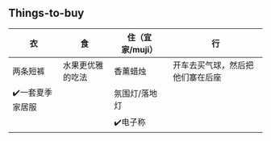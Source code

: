 ## Things-to-buy



| 衣              | 食               | 住（宜家/muji） | 行                               |
| --------------- | ---------------- | --------------- | -------------------------------- |
| 两条短裤        | 水果更优雅的吃法 | 香薰蜡烛        | 开车去买气球，然后把他们塞在后座 |
| ✔️一套夏季家居服 |                  | 氛围灯/落地灯   |                                  |
|                 |                  | ✔️电子称         |                                  |

